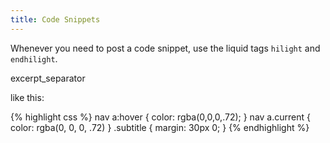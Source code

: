 ```yaml
---
title: Code Snippets
---
```


Whenever you need to post a code snippet, use the liquid tags `hilight` and `endhilight`.

excerpt_separator

like this:

{% highlight css %}
nav a:hover {
  color: rgba(0,0,0,.72);
}
nav a.current {
  color: rgba(0, 0, 0, .72)
}
.subtitle {
  margin: 30px 0;
}
{% endhighlight %}
